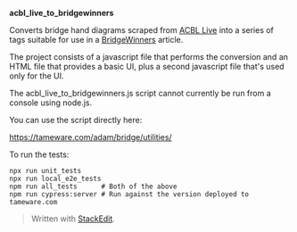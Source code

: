 **acbl_live_to_bridgewinners**

Converts bridge hand diagrams scraped from [ACBL Live](live.acbl.org) into a series of tags suitable for use in a [BridgeWinners](BridgeWinners.com) article.

The project consists of a javascript file that performs the conversion and an HTML file that provides a basic UI, plus a second javascript file that's used only for the UI.

The acbl_live_to_bridgewinners.js script cannot currently be run from a console using node.js.

You can use the script directly here:

https://tameware.com/adam/bridge/utilities/

To run the tests:

    npx run unit_tests
    npx run local_e2e_tests
    npm run all_tests      # Both of the above
    npm run cypress:server # Run against the version deployed to tameware.com

> Written with [StackEdit](https://stackedit.io/).
